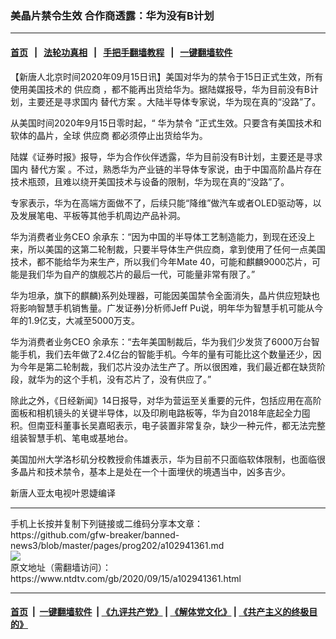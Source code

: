 ### 美晶片禁令生效 合作商透露：华为没有B计划
------------------------

#### [首页](https://github.com/gfw-breaker/banned-news3/blob/master/README.md) &nbsp;&nbsp;|&nbsp;&nbsp; [法轮功真相](https://github.com/begood0513/basic/blob/master/README.md)  &nbsp;&nbsp;|&nbsp;&nbsp; [手把手翻墙教程](https://github.com/gfw-breaker/guides/wiki)  &nbsp;&nbsp;|&nbsp;&nbsp; [一键翻墙软件](https://github.com/gfw-breaker/nogfw/blob/master/README.md)  



<div><div class="post_content" itemprop="articleBody">
 <p>
  【新唐人北京时间2020年09月15日讯】美国对华为的禁令于15日正式生效，所有使用美国技术的
  <ok href="https://www.ntdtv.com/gb/供应商.htm">
   供应商
  </ok>
  ，都不能再出货给华为。据陆媒报导，华为目前没有B计划，主要还是寻求国内
  <ok href="https://www.ntdtv.com/gb/替代方案.htm">
   替代方案
  </ok>
  。大陆半导体专家说，华为现在真的“没路”了。
 </p>
 <p>
  从美国时间2020年9月15日零时起，“
  <ok href="https://www.ntdtv.com/gb/华为禁令.htm">
   华为禁令
  </ok>
  ”正式生效。只要含有美国技术和软体的晶片，全球
  <ok href="https://www.ntdtv.com/gb/供应商.htm">
   供应商
  </ok>
  都必须停止出货给华为。
 </p>
 <p>
  陆媒《证券时报》报导，华为合作伙伴透露，华为目前没有B计划，主要还是寻求国内
  <ok href="https://www.ntdtv.com/gb/替代方案.htm">
   替代方案
  </ok>
  。不过，熟悉华为产业链的半导体专家说，由于中国高阶晶片存在技术瓶颈，且难以绕开美国技术与设备的限制，华为现在真的“没路”了。
 </p>
 <p>
  专家表示，华为在高端方面做不了，后续只能“降维”做汽车或者OLED驱动等，以及发展笔电、平板等其他手机周边产品补洞。
 </p>
 <p>
  华为消费者业务CEO 余承东：“因为中国的半导体工艺制造能力，到现在还没上来，所以美国的这第二轮制裁，只要半导体生产供应商，拿到使用了任何一点美国技术，都不能给华为来生产，所以我们今年Mate 40，可能和麒麟9000芯片，可能是我们华为自产的旗舰芯片的最后一代，可能量非常有限了。”
 </p>
 <p>
  华为坦承，旗下的麒麟)系列处理器，可能因美国禁令全面消失，晶片供应短缺也将影响智慧手机销售量。广发证券)分析师Jeff Pu说，明年华为智慧手机可能从今年的1.9亿支，大减至5000万支。
 </p>
 <p>
  华为消费者业务CEO 余承东：“去年美国制裁后，华为我们少发货了6000万台智能手机，我们去年做了2.4亿台的智能手机。今年的量有可能比这个数量还少，因为今年是第二轮制裁，我们芯片没办法生产了。所以很困难，我们最近都在缺货阶段，就华为的这个手机，没有芯片了，没有供应了。”
 </p>
 <p>
  除此之外，《日经新闻》14日报导，对华为营运至关重要的元件，包括应用在高阶面板和相机镜头的关键半导体，以及印刷电路板等，华为自2018年底起全力囤积。但南亚科董事长吴嘉昭表示，电子装置非常复杂，缺少一种元件，都无法完整组装智慧手机、笔电或基地台。
 </p>
 <p>
  美国加州大学洛杉矶分校教授俞伟雄表示，华为目前不只面临软体限制，也面临很多晶片和技术禁令，基本上是处在一个十面埋伏的境遇当中，凶多吉少。
 </p>
 <p>
  新唐人亚太电视叶恩婕编译
 </p>
 <div class="single_ad">
 </div>
</div>
</div>
<hr/>
手机上长按并复制下列链接或二维码分享本文章：<br/>
https://github.com/gfw-breaker/banned-news3/blob/master/pages/prog202/a102941361.md <br/>
<a href='https://github.com/gfw-breaker/banned-news3/blob/master/pages/prog202/a102941361.md'><img src='https://github.com/gfw-breaker/banned-news3/blob/master/pages/prog202/a102941361.md.png'/></a> <br/>
原文地址（需翻墙访问）：https://www.ntdtv.com/gb/2020/09/15/a102941361.html


------------------------
#### [首页](https://github.com/gfw-breaker/banned-news3/blob/master/README.md) &nbsp;|&nbsp; [一键翻墙软件](https://github.com/gfw-breaker/nogfw/blob/master/README.md) &nbsp;| [《九评共产党》](https://github.com/gfw-breaker/9ping.md/blob/master/README.md#九评之一评共产党是什么) | [《解体党文化》](https://github.com/gfw-breaker/jtdwh.md/blob/master/README.md) | [《共产主义的终极目的》](https://github.com/gfw-breaker/gczydzjmd.md/blob/master/README.md)


<img src='http://gfw-breaker.win/banned-news3/pages/prog202/a102941361.md' width='0px' height='0px'/>